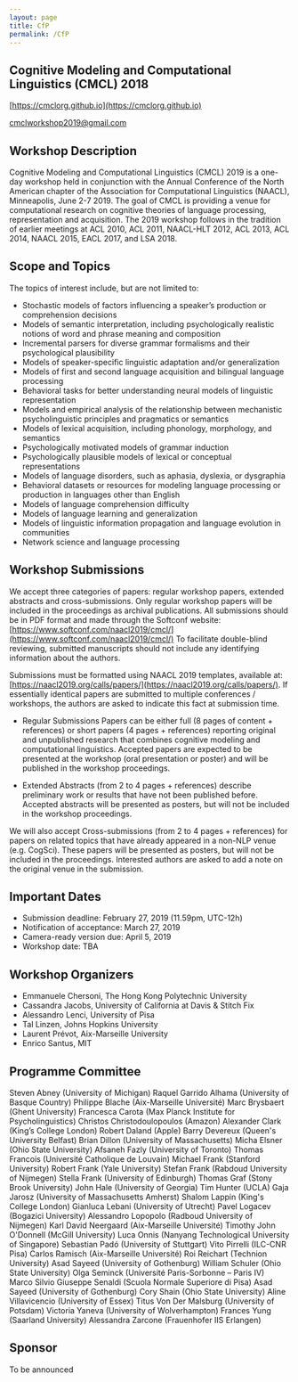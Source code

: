 ```yaml
---
layout: page
title: CfP
permalink: /CfP
---
```


## Cognitive Modeling and Computational Linguistics (CMCL) 2018

[https://cmclorg.github.io](https://cmclorg.github.io)

[cmclworkshop2019@gmail.com](mailto://cmclworkshop2018@gmail.com)


## Workshop Description

Cognitive Modeling and Computational Linguistics (CMCL) 2019 is a one-day workshop held in conjunction with the Annual Conference of the North American chapter of the Association for Computational Linguistics (NAACL), Minneapolis, June 2-7 2019. 
The goal of CMCL is providing a venue for computational research on cognitive theories of language processing, representation and acquisition. 
The 2019 workshop follows in the tradition of earlier meetings at ACL 2010, ACL 2011, NAACL-HLT 2012, ACL 2013, ACL 2014, NAACL 2015, EACL 2017, and LSA 2018.


## Scope and Topics

The topics of interest include, but are not limited to:
- Stochastic models of factors influencing a speaker’s production or comprehension decisions
- Models of semantic interpretation, including psychologically realistic notions of word and phrase meaning and composition
- Incremental parsers for diverse grammar formalisms and their psychological plausibility
- Models of speaker-specific linguistic adaptation and/or generalization
- Models of first and second language acquisition and bilingual language processing
- Behavioral tasks for better understanding neural models of linguistic representation
- Models and empirical analysis of the relationship between mechanistic psycholinguistic principles and pragmatics or semantics
- Models of lexical acquisition, including phonology, morphology, and semantics
- Psychologically motivated models of grammar induction
- Psychologically plausible models of lexical or conceptual representations
- Models of language disorders, such as aphasia, dyslexia, or dysgraphia
- Behavioral datasets or resources for modeling language processing or production in languages other than English
- Models of language comprehension difficulty
- Models of language learning and generalization
- Models of linguistic information propagation and language evolution in communities
- Network science and language processing


## Workshop Submissions

We accept three categories of papers: regular workshop papers, extended abstracts and cross-submissions. Only regular workshop papers will be included in the proceedings as archival publications. All submissions should be in PDF format and made through the Softconf website: [https://www.softconf.com/naacl2019/cmcl/](https://www.softconf.com/naacl2019/cmcl/)
To facilitate double-blind reviewing, submitted manuscripts should not include any identifying information about the authors.

Submissions must be formatted using NAACL 2019 templates, available at: [https://naacl2019.org/calls/papers/](https://naacl2019.org/calls/papers/).
If essentially identical papers are submitted to multiple conferences / workshops, the authors are asked to indicate this fact at submission time.

- Regular Submissions Papers can be either full (8 pages of content + references) or short papers (4 pages + references) reporting original and unpublished research that combines cognitive modeling and computational linguistics. Accepted papers are expected to be presented at the workshop (oral presentation or poster) and will be published in the workshop proceedings.

- Extended Abstracts (from 2 to 4 pages + references) describe preliminary work or results that have not been published before. Accepted abstracts will be presented as posters, but will not be included in the workshop proceedings.

We will also accept Cross-submissions (from 2 to 4 pages + references) for papers on related topics that have already appeared in a non-NLP venue (e.g. CogSci). These papers will be presented as posters, but will not be included in the proceedings. Interested authors are asked to add a note on the original venue in the submission.


## Important Dates

- Submission deadline: February 27, 2019 (11.59pm, UTC-12h)
- Notification of acceptance: March 27, 2019
- Camera-ready version due: April 5, 2019
- Workshop date: TBA


## Workshop Organizers
* Emmanuele Chersoni, The Hong Kong Polytechnic University
* Cassandra Jacobs, University of California at Davis & Stitch Fix
* Alessandro Lenci, University of Pisa
* Tal Linzen, Johns Hopkins University
* Laurent Prévot, Aix-Marseille University
* Enrico Santus, MIT


## Programme Committee

Steven Abney (University of Michigan)
Raquel Garrido Alhama (University of Basque Country)
Philippe Blache (Aix-Marseille Université)
Marc Brysbaert (Ghent University)
Francesca Carota (Max Planck Institute for Psycholinguistics)
Christos Christodoulopoulos (Amazon)
Alexander Clark (King’s College London)
Robert Daland (Apple)
Barry Devereux (Queen's University Belfast)
Brian Dillon (University of Massachusetts)
Micha Elsner (Ohio State University)
Afsaneh Fazly (University of Toronto)
Thomas Francois (Université Catholique de Louvain)
Michael Frank (Stanford University)
Robert Frank (Yale University)
Stefan Frank (Rabdoud University of Nijmegen)
Stella Frank (University of Edinburgh)
Thomas Graf (Stony Brook University)
John Hale (University of Georgia)
Tim Hunter (UCLA)
Gaja Jarosz (University of Massachusetts Amherst)
Shalom Lappin (King's College London)
Gianluca Lebani (University of Utrecht)
Pavel Logacev (Bogazici University)
Alessandro Lopopolo (Radboud University of Nijmegen)
Karl David Neergaard (Aix-Marseille Université)
Timothy John O'Donnell (McGill University)
Luca Onnis (Nanyang Technological University of Singapore)
Sebastian Padó (University of Stuttgart)
Vito Pirrelli (ILC-CNR Pisa)
Carlos Ramisch (Aix-Marseille Université)
Roi Reichart (Technion University)
Asad Sayeed (University of Gothenburg)
William Schuler (Ohio State University)
Olga Seminck (Université Paris-Sorbonne – Paris IV)
Marco Silvio Giuseppe Senaldi (Scuola Normale Superiore di Pisa)
Asad Sayeed (University of Gothenburg)
Cory Shain (Ohio State University)
Aline Villavicencio (University of Essex)
Titus Von Der Malsburg (University of Potsdam)
Victoria Yaneva (University of Wolverhampton)
Frances Yung (Saarland University)
Alessandra Zarcone (Frauenhofer IIS Erlangen)


## Sponsor

To be announced
